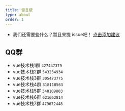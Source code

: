 ```yaml
---
title: 留言板
type: about
order: 1
---
```


- 我们还需要些什么？暂且来提 issue吧！ [点击添加建议](https://github.com/vuefe/vuefe.github.io/issues)

## QQ群

- vue技术栈1群 `427447379`
- vue技术栈2群 `543234934`
- vue技术栈3群 `305473775`
- vue技术栈4群 `318118563`
- vue技术栈5群 `348109803`
- vue技术栈6群 `621662814`
- vue技术栈7群 `479672448`
